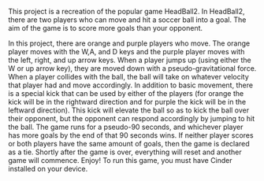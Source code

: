 This project is a recreation of the popular game HeadBall2. In HeadBall2, there are two players who can move and hit a soccer ball into a goal. The aim of the game is to score more goals than your opponent.

In this project, there are orange and purple players who move. The orange player moves with the W,A, and D keys and the purple player moves with the left, right, and up arrow keys. When a player jumps up (using either the W or up arrow key), they are moved down with a pseudo-gravitational force. When a player collides with the ball, the ball will take on whatever velocity that player had and move accordingly.
In addition to basic movement, there is a special kick that can be used by either of the players (for orange the kick will be in the rightward direction and for purple the kick will be in the leftward direction). This kick will elevate the ball so as to kick the ball over their opponent, but the opponent can respond accordingly by jumping to hit the ball.
The game runs for a pseudo-90 seconds, and whichever player has more goals by the end of that 90 seconds wins. If neither player scores or both players have the same amount of goals, then the game is declared as a tie.
Shortly after the game is over, everything will reset and another game will commence. Enjoy!
To run this game, you must have Cinder installed on your device.
